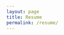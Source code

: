 ```yaml
---
layout: page
title: Resume
permalink: /resume/
---
```


<center>
<object src="/Rishabh_Misra_Resume.pdf"/>
</center>
